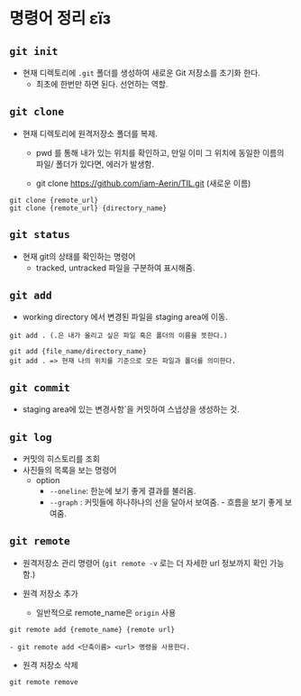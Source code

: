 # 명령어 정리 εïз

## `git init`
- 현재 디렉토리에 `.git` 폴더를 생성하여 새로운 Git 저장소를 초기화 한다.
    - 최초에 한번만 하면 된다. 선언하는 역할. 

## `git clone`
- 현재 디렉토리에 원격저장소 폴더를 복제.
    - pwd 를 통해 내가 있는 위치를 확인하고, 만일 이미 그 위치에 동일한 이름의 파일/ 폴더가 있다면, 에러가 발생함. 
    
    -  git clone https://github.com/iam-Aerin/TIL.git (새로운 이름)


```
git clone {remote_url}
git clone {remote_url} {directory_name}
```
## `git status`
- 현재 git의 상태를 확인하는 명령어
    - tracked, untracked 파일을 구분하여 표시해줌. 

## `git add`
- working directory 에서 변경된 파일을 staging area에 이동. 

```
git add . (.은 내가 올리고 싶은 파일 혹은 폴더의 이름을 뜻한다.)
```

```
git add {file_name/directory_name}
git add . => 현재 나의 위치를 기준으로 모든 파일과 폴더를 의미한다. 
```

## `git commit`
- staging area에 있는 변경사항`을 커밋하여 스냅샹을 생성하는 것. 

## `git log`
- 커밋의 히스토리를 조회
- 사진들의 목록을 보는 명령어
    - option
        - `--oneline`: 한눈에 보기 좋게 결과를 불러옴.
        - `--graph` : 커밋들에 하나하나의 선을 달아서 보여줌. - 흐름을 보기 좋게 보여줌. 

## `git remote`
- 원격저장소 관리 명령어
(`git remote -v` 로는 더 자세한 url 정보까지 확인 가능함.)

- 원격 저장소 추가
    - 일반적으로 remote_name은 `origin` 사용
 ```
git remote add {remote_name} {remote url}
```
    - git remote add <단축이름> <url> 명령을 사용한다.

- 원격 저장소 삭제

```
git remote remove
```